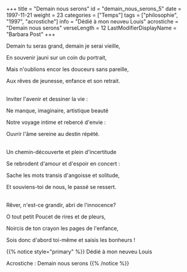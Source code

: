 +++
title = "Demain nous serons"
id = "demain_nous_serons_5"
date = 1997-11-21
weight = 23
categories = ["Temps"]
tags = ["philosophie", "1997", "acrostiche"]
info = "Dédié à mon neuveu Louis"
acrostiche = "Demain nous serons"
verseLength = 12
LastModifierDisplayName = "Barbara Post"
+++

Demain tu seras grand, demain je serai vieille,

En souvenir jauni sur un coin du portrait,

Mais n'oublions encor les douceurs sans pareille,

Aux rêves de jeunesse, enfance et son retrait.

 \
Inviter l'avenir et dessiner la vie :

Ne manque, imaginaire, artistique beauté

Notre voyage intime et rebercé d'envie :

Ouvrir l'âme sereine au destin répété.

 \
Un chemin-découverte et plein d'incertitude

Se rebrodent d'amour et d'espoir en concert :

Sache les mots transis d'angoisse et solitude,

Et souviens-toi de nous, le passé se ressert.

 \
Rêver, n'est-ce grandir, abri de l'innocence?

O tout petit Poucet de rires et de pleurs,

Noircis de ton crayon les pages de l'enfance,

Sois donc d'abord toi-même et saisis les bonheurs !

{{% notice style="primary" %}}
Dédié à mon neuveu Louis

Acrostiche : Demain nous serons
{{% /notice %}}
